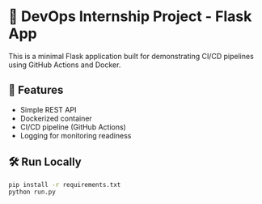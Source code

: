 # 🚀 DevOps Internship Project - Flask App

This is a minimal Flask application built for demonstrating CI/CD pipelines using GitHub Actions and Docker.

## 🔧 Features
- Simple REST API
- Dockerized container
- CI/CD pipeline (GitHub Actions)
- Logging for monitoring readiness

## 🛠️ Run Locally

```bash
pip install -r requirements.txt
python run.py
